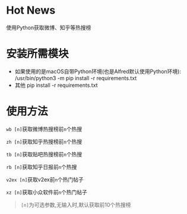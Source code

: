 # Hot News
使用Python获取微博、知乎等热搜榜
# 安装所需模块
- 如果使用的是macOS自带Python环境(也是Alfred默认使用Python环境):
/usr/bin/python3 -m pip install -r requirements.txt
- 其他
pip install -r requirements.txt
# 使用方法
`wb [n]`获取微博热搜榜前`n`个热搜

`zh [n]`获取知乎热搜榜前`n`个热搜

`tb [n]`获取贴吧热搜榜前`n`个热搜

`rb [n]`获取知乎日报前`n`个热搜

`v2ex [n]`获取v2ex前`n`个热门帖子

`xz [n]`获取小众软件前`n`个热门帖子


> `[n]`为可选参数,无输入时,默认获取前10个热搜榜
